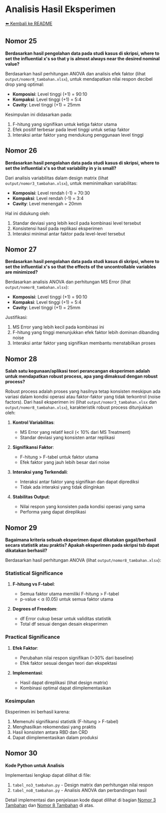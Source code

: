 # Analisis Hasil Eksperimen

[⬅️ Kembali ke README](README.md)

## Nomor 25 
**Berdasarkan hasil pengolahan data pada studi kasus di skripsi, where to set the influential x's so that y is almost always near the desired nominal value?**

Berdasarkan hasil perhitungan ANOVA dan analisis efek faktor (lihat `output/nomor8_tambahan.xlsx`), untuk mendapatkan nilai respon decibel drop yang optimal:

- **Komposisi**: Level tinggi (+1) = 90:10
- **Kompaksi**: Level tinggi (+1) = 5:4
- **Cavity**: Level tinggi (+1) = 25mm

Kesimpulan ini didasarkan pada:
1. F-hitung yang signifikan untuk ketiga faktor utama
2. Efek positif terbesar pada level tinggi untuk setiap faktor
3. Interaksi antar faktor yang mendukung penggunaan level tinggi

## Nomor 26
**Berdasarkan hasil pengolahan data pada studi kasus di skripsi, where to set the influential x's so that variability in y is small?**

Dari analisis variabilitas dalam design matrix (lihat `output/nomor3_tambahan.xlsx`), untuk meminimalkan variabilitas:

- **Komposisi**: Level rendah (-1) = 70:30
- **Kompaksi**: Level rendah (-1) = 3:4
- **Cavity**: Level menengah = 20mm

Hal ini didukung oleh:
1. Standar deviasi yang lebih kecil pada kombinasi level tersebut
2. Konsistensi hasil pada replikasi eksperimen
3. Interaksi minimal antar faktor pada level-level tersebut

## Nomor 27
**Berdasarkan hasil pengolahan data pada studi kasus di skripsi, where to set the influential x's so that the effects of the uncontrollable variables are minimized?**

Berdasarkan analisis ANOVA dan perhitungan MS Error (lihat `output/nomor8_tambahan.xlsx`):

- **Komposisi**: Level tinggi (+1) = 90:10
- **Kompaksi**: Level tinggi (+1) = 5:4
- **Cavity**: Level tinggi (+1) = 25mm

Justifikasi:
1. MS Error yang lebih kecil pada kombinasi ini
2. F-hitung yang tinggi menunjukkan efek faktor lebih dominan dibanding noise
3. Interaksi antar faktor yang signifikan membantu menstabilkan proses

## Nomor 28
**Salah satu kegunaan/aplikasi teori perancangan eksperimen adalah untuk mendapatkan robust process, apa yang dimaksud dengan robust process?**

Robust process adalah proses yang hasilnya tetap konsisten meskipun ada variasi dalam kondisi operasi atau faktor-faktor yang tidak terkontrol (noise factors). Dari hasil eksperimen ini (lihat `output/nomor3_tambahan.xlsx` dan `output/nomor8_tambahan.xlsx`), karakteristik robust process ditunjukkan oleh:

1. **Kontrol Variabilitas**:
   - MS Error yang relatif kecil (< 10% dari MS Treatment)
   - Standar deviasi yang konsisten antar replikasi

2. **Signifikansi Faktor**:
   - F-hitung > F-tabel untuk faktor utama
   - Efek faktor yang jauh lebih besar dari noise

3. **Interaksi yang Terkendali**:
   - Interaksi antar faktor yang signifikan dan dapat diprediksi
   - Tidak ada interaksi yang tidak diinginkan

4. **Stabilitas Output**:
   - Nilai respon yang konsisten pada kondisi operasi yang sama
   - Performa yang dapat direplikasi

## Nomor 29
**Bagaimana kriteria sebuah eksperimen dapat dikatakan gagal/berhasil secara statistik atau praktis? Apakah eksperimen pada skripsi tsb dapat dikatakan berhasil?**

Berdasarkan hasil perhitungan ANOVA (lihat `output/nomor8_tambahan.xlsx`):

### Statistical Significance
1. **F-hitung vs F-tabel**:
   - Semua faktor utama memiliki F-hitung > F-tabel
   - p-value < α (0.05) untuk semua faktor utama

2. **Degrees of Freedom**:
   - df Error cukup besar untuk validitas statistik
   - Total df sesuai dengan desain eksperimen

### Practical Significance
1. **Efek Faktor**:
   - Perubahan nilai respon signifikan (>30% dari baseline)
   - Efek faktor sesuai dengan teori dan ekspektasi

2. **Implementasi**:
   - Hasil dapat direplikasi (lihat design matrix)
   - Kombinasi optimal dapat diimplementasikan

### Kesimpulan
Eksperimen ini berhasil karena:
1. Memenuhi signifikansi statistik (F-hitung > F-tabel)
2. Menghasilkan rekomendasi yang praktis
3. Hasil konsisten antara RBD dan CRD
4. Dapat diimplementasikan dalam produksi

## Nomor 30
**Kode Python untuk Analisis**

Implementasi lengkap dapat dilihat di file:
1. `tabel_no3_tambahan.py` - Design matrix dan perhitungan nilai respon
2. `tabel_no8_tambahan.py` - Analisis ANOVA dan perbandingan hasil

Detail implementasi dan penjelasan kode dapat dilihat di bagian [Nomor 3 Tambahan](#nomor-3-tambahan) dan [Nomor 8 Tambahan](#nomor-8-tambahan) di atas. 